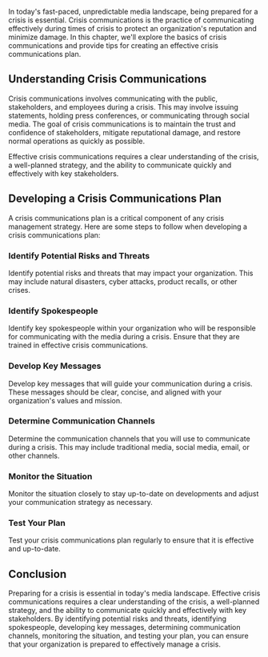 
In today's fast-paced, unpredictable media landscape, being prepared for a crisis is essential. Crisis communications is the practice of communicating effectively during times of crisis to protect an organization's reputation and minimize damage. In this chapter, we'll explore the basics of crisis communications and provide tips for creating an effective crisis communications plan.

Understanding Crisis Communications
-----------------------------------

Crisis communications involves communicating with the public, stakeholders, and employees during a crisis. This may involve issuing statements, holding press conferences, or communicating through social media. The goal of crisis communications is to maintain the trust and confidence of stakeholders, mitigate reputational damage, and restore normal operations as quickly as possible.

Effective crisis communications requires a clear understanding of the crisis, a well-planned strategy, and the ability to communicate quickly and effectively with key stakeholders.

Developing a Crisis Communications Plan
---------------------------------------

A crisis communications plan is a critical component of any crisis management strategy. Here are some steps to follow when developing a crisis communications plan:

### Identify Potential Risks and Threats

Identify potential risks and threats that may impact your organization. This may include natural disasters, cyber attacks, product recalls, or other crises.

### Identify Spokespeople

Identify key spokespeople within your organization who will be responsible for communicating with the media during a crisis. Ensure that they are trained in effective crisis communications.

### Develop Key Messages

Develop key messages that will guide your communication during a crisis. These messages should be clear, concise, and aligned with your organization's values and mission.

### Determine Communication Channels

Determine the communication channels that you will use to communicate during a crisis. This may include traditional media, social media, email, or other channels.

### Monitor the Situation

Monitor the situation closely to stay up-to-date on developments and adjust your communication strategy as necessary.

### Test Your Plan

Test your crisis communications plan regularly to ensure that it is effective and up-to-date.

Conclusion
----------

Preparing for a crisis is essential in today's media landscape. Effective crisis communications requires a clear understanding of the crisis, a well-planned strategy, and the ability to communicate quickly and effectively with key stakeholders. By identifying potential risks and threats, identifying spokespeople, developing key messages, determining communication channels, monitoring the situation, and testing your plan, you can ensure that your organization is prepared to effectively manage a crisis.
